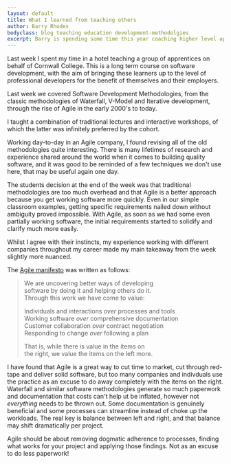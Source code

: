 ```yaml
---
layout: default
title: What I learned from teaching others
author: Barry Rhodes
bodyclass: blog teaching education development-methodolgies
excerpt: Barry is spending some time this year coaching higher level apprenties for Cornwall College. It's often said the best way to learn, is to teach.
---
```


Last week I spent my time in a hotel teaching a group of apprentices on behalf of Cornwall College. This is a long term course on software development, with the aim of bringing these learners up to the level of professional developers for the benefit of themselves and their employers.

Last week we covered Software Development Methodologies, from the classic methodologies of Waterfall, V-Model and Iterative development, through the rise of Agile in the early 2000's to today.

I taught a combination of traditional lectures and interactive workshops, of which the latter was infinitely preferred by the cohort.

Working day-to-day in an Agile company, I found revising all of the old methodologies quite interesting. There is many lifetimes of research and experience shared around the world when it comes to building quality software, and it was good to be reminded of a few techniques we don't use here, that may be useful again one day.

The students decision at the end of the week was that traditional methodologies are too much overhead and that Agile is a better approach because you get working software more quickly. Even in our simple classroom examples, getting specific requirements nailed down without ambiguity proved impossible. With Agile, as soon as we had some even partially working software, the initial requirements started to solidify and clarify much more easily.

Whilst I agree with their instincts, my experience working with different companies throughout my career made my main takeaway from the week slightly more nuanced.

The [Agile manifesto](http://agilemanifesto.org/) was written as follows:

>We are uncovering better ways of developing<br>
software by doing it and helping others do it.<br>
Through this work we have come to value:
>
>Individuals and interactions *over* processes and tools<br>
Working software *over* comprehensive documentation<br>
Customer collaboration *over* contract negotiation<br>
Responding to change *over* following a plan
>
>That is, while there is value in the items on<br>
the right, we value the items on the left more.

I have found that Agile is a great way to cut time to market, cut through red-tape and deliver solid software, but too many companies and indivduals use the practice as an excuse to do away completely with the items on the right. Waterfall and similar software methodologies generate so much paperwork and documentation that costs can't help ut be inflated, however not _everything_ needs to be thrown out. Some documentation is genuinely beneficial and some processes can streamline instead of choke up the workloads. The real key is balance between left and right, and that balance may shift dramatically per project.

Agile should be about removing dogmatic adherence to processes, finding what works for your project and applying those findings. Not as an excuse to do less paperwork!

